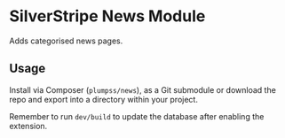 # SilverStripe News Module

Adds categorised news pages.

## Usage

Install via Composer (`plumpss/news`), as a Git submodule or download the repo and export into a directory within your project.

Remember to run `dev/build` to update the database after enabling the extension.